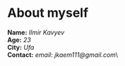 # About myself

**Name:** _Ilmir Kavyev_\
**Age:** _23_\
**City:** _Ufa_\
**Contact:** _email: jkaem111@gmail.com_\
